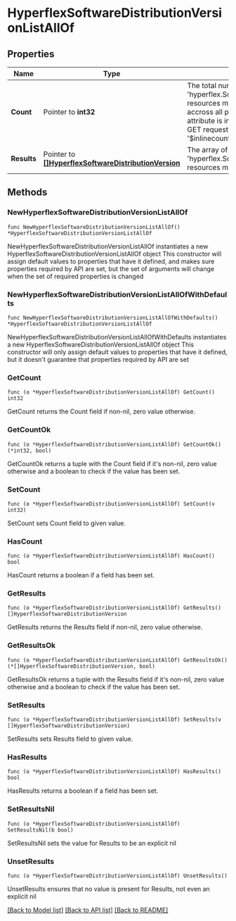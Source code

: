 # HyperflexSoftwareDistributionVersionListAllOf

## Properties

Name | Type | Description | Notes
------------ | ------------- | ------------- | -------------
**Count** | Pointer to **int32** | The total number of &#39;hyperflex.SoftwareDistributionVersion&#39; resources matching the request, accross all pages. The &#39;Count&#39; attribute is included when the HTTP GET request includes the &#39;$inlinecount&#39; parameter. | [optional] 
**Results** | Pointer to [**[]HyperflexSoftwareDistributionVersion**](HyperflexSoftwareDistributionVersion.md) | The array of &#39;hyperflex.SoftwareDistributionVersion&#39; resources matching the request. | [optional] 

## Methods

### NewHyperflexSoftwareDistributionVersionListAllOf

`func NewHyperflexSoftwareDistributionVersionListAllOf() *HyperflexSoftwareDistributionVersionListAllOf`

NewHyperflexSoftwareDistributionVersionListAllOf instantiates a new HyperflexSoftwareDistributionVersionListAllOf object
This constructor will assign default values to properties that have it defined,
and makes sure properties required by API are set, but the set of arguments
will change when the set of required properties is changed

### NewHyperflexSoftwareDistributionVersionListAllOfWithDefaults

`func NewHyperflexSoftwareDistributionVersionListAllOfWithDefaults() *HyperflexSoftwareDistributionVersionListAllOf`

NewHyperflexSoftwareDistributionVersionListAllOfWithDefaults instantiates a new HyperflexSoftwareDistributionVersionListAllOf object
This constructor will only assign default values to properties that have it defined,
but it doesn't guarantee that properties required by API are set

### GetCount

`func (o *HyperflexSoftwareDistributionVersionListAllOf) GetCount() int32`

GetCount returns the Count field if non-nil, zero value otherwise.

### GetCountOk

`func (o *HyperflexSoftwareDistributionVersionListAllOf) GetCountOk() (*int32, bool)`

GetCountOk returns a tuple with the Count field if it's non-nil, zero value otherwise
and a boolean to check if the value has been set.

### SetCount

`func (o *HyperflexSoftwareDistributionVersionListAllOf) SetCount(v int32)`

SetCount sets Count field to given value.

### HasCount

`func (o *HyperflexSoftwareDistributionVersionListAllOf) HasCount() bool`

HasCount returns a boolean if a field has been set.

### GetResults

`func (o *HyperflexSoftwareDistributionVersionListAllOf) GetResults() []HyperflexSoftwareDistributionVersion`

GetResults returns the Results field if non-nil, zero value otherwise.

### GetResultsOk

`func (o *HyperflexSoftwareDistributionVersionListAllOf) GetResultsOk() (*[]HyperflexSoftwareDistributionVersion, bool)`

GetResultsOk returns a tuple with the Results field if it's non-nil, zero value otherwise
and a boolean to check if the value has been set.

### SetResults

`func (o *HyperflexSoftwareDistributionVersionListAllOf) SetResults(v []HyperflexSoftwareDistributionVersion)`

SetResults sets Results field to given value.

### HasResults

`func (o *HyperflexSoftwareDistributionVersionListAllOf) HasResults() bool`

HasResults returns a boolean if a field has been set.

### SetResultsNil

`func (o *HyperflexSoftwareDistributionVersionListAllOf) SetResultsNil(b bool)`

 SetResultsNil sets the value for Results to be an explicit nil

### UnsetResults
`func (o *HyperflexSoftwareDistributionVersionListAllOf) UnsetResults()`

UnsetResults ensures that no value is present for Results, not even an explicit nil

[[Back to Model list]](../README.md#documentation-for-models) [[Back to API list]](../README.md#documentation-for-api-endpoints) [[Back to README]](../README.md)


